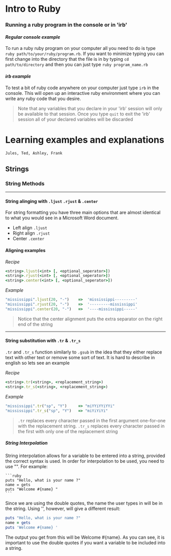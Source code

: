 # Intro to Ruby

### Running a ruby program in the console or in 'irb'

#### *Regular console example*

To run a ruby ruby program on your computer all you need to do is type ``ruby path/to/your/ruby/program.rb``. If you want to minimize typing you can first change into the directory that the file is in by typing ``cd path/to/directory`` and then you can just type ``ruby program_name.rb``

#### *irb example*

To test a bit of ruby code anywhere on your computer just type ``irb`` in the console. This will open up an interactive ruby environment where you can write any ruby code that you desire.

> Note that any variables that you declare in your 'irb' session will only be available to that session. Once you type ``quit`` to exit the 'irb' session all of your declared variables will be discarded

# Learning examples and explanations
``Jules, Ted, Ashley, Frank``

## Strings
### String Methods

---

#### String alinging with ``.ljust`` ``.rjust`` & ``.center``

For string formatting you have three main options that are almost identical to what you would see in a Microsoft Word document.

- Left align ``.ljust``
- Right align ``.rjust``
- Center ``.center``

#### Aligning examples
*Recipe*

```ruby
<string>.ljust(<int> [, <optional_seperator>])
<string>.rjust(<int> [, <optional_seperator>])
<string>.center(<int> [, <optional_seperator>])
```

*Example*

```ruby
"mississippi".ljust(20, "-")	=>	'mississippi---------'
"mississippi".rjust(20, "-")	=>	'---------mississippi'
"mississippi".center(20, "-")	=>	'----mississippi-----'
```

> Notice that the center alignment puts the extra separator on the right end of the string

---

#### String substitution with ``.tr`` & ``.tr_s``

``.tr`` and ``.tr_s`` function similarly to ``.gsub`` in the idea that they either replace text with other text or remove some sort of text. It is hard to describe in english so lets see an example

*Recipe*

```ruby
<string>.tr(<string>, <replacement_string>)
<string>.tr_s(<string>, <replacement_string>)
```

*Example*

```ruby
"mississippi".tr("sp", "Y") 	=> "miYYiYYiYYi"
"mississippi".tr_s("sp", "Y") 	=> "miYiYiYi"
```

> ``.tr`` replaces every character passed in the first argument one-for-one with the replacement string.
> ``.tr_s`` replaces every character passed in the first with only one of the replacement string

##### String Interpolation

String interpolation allows for a variable to be entered into a string, provided the correct syntax is used. In order for interpolation to be used, you need to use "". For example:
    
    ```ruby
    puts "Hello, what is your name ?"
    name = gets
    puts "Welcome #{name} "
    ```
Since we are using the double quotes, the name the user types in will be in the string. Using '', however, will give a different result:

 ```ruby
puts "Hello, what is your name ?"
name = gets
puts 'Welcome #{name} '
```
The output you get from this will be Welcome #{name}. As you can see, it is important to use the double quotes if you want a variable to be included into a string.        
